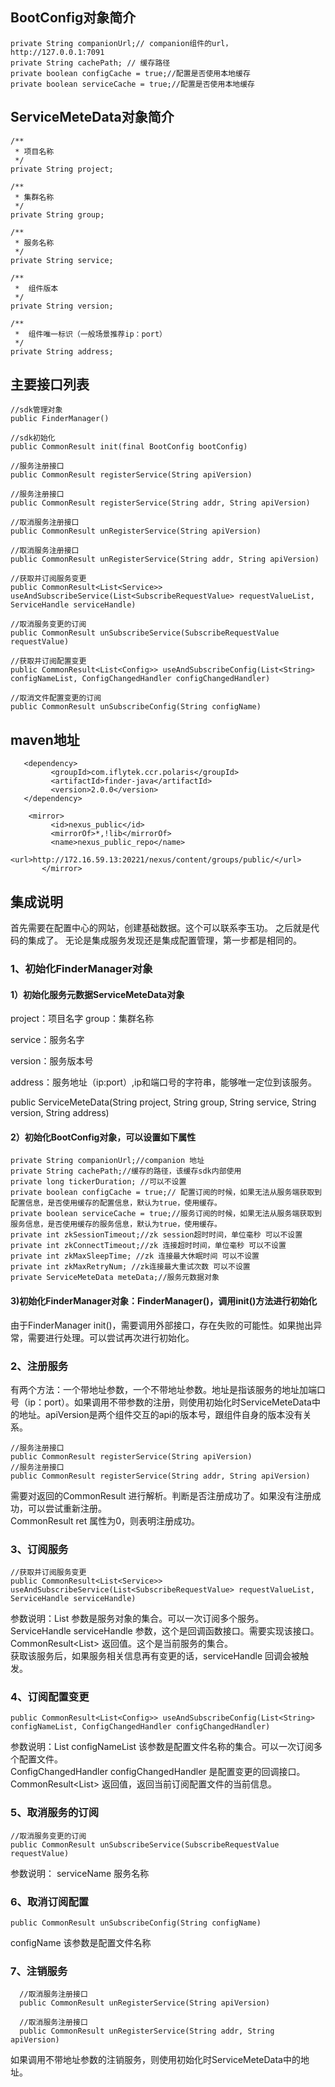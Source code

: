 ## BootConfig对象简介
```
private String companionUrl;// companion组件的url，http://127.0.0.1:7091
private String cachePath; // 缓存路径
private boolean configCache = true;//配置是否使用本地缓存
private boolean serviceCache = true;//配置是否使用本地缓存

```
## ServiceMeteData对象简介

    /**
     * 项目名称
     */
    private String project;

    /**
     * 集群名称
     */
    private String group;

    /**
     * 服务名称
     */
    private String service;

    /**
     *  组件版本
     */
    private String version;

    /**
     *  组件唯一标识（一般场景推荐ip：port）
     */
    private String address;

## 主要接口列表
```
//sdk管理对象
public FinderManager()

//sdk初始化
public CommonResult init(final BootConfig bootConfig)

//服务注册接口
public CommonResult registerService(String apiVersion)

//服务注册接口
public CommonResult registerService(String addr, String apiVersion)

//取消服务注册接口
public CommonResult unRegisterService(String apiVersion)

//取消服务注册接口
public CommonResult unRegisterService(String addr, String apiVersion)

//获取并订阅服务变更
public CommonResult<List<Service>> useAndSubscribeService(List<SubscribeRequestValue> requestValueList, ServiceHandle serviceHandle)

//取消服务变更的订阅
public CommonResult unSubscribeService(SubscribeRequestValue requestValue) 

//获取并订阅配置变更
public CommonResult<List<Config>> useAndSubscribeConfig(List<String> configNameList, ConfigChangedHandler configChangedHandler) 

//取消文件配置变更的订阅
public CommonResult unSubscribeConfig(String configName)
```
## maven地址
```
   <dependency>
         <groupId>com.iflytek.ccr.polaris</groupId>
         <artifactId>finder-java</artifactId>
         <version>2.0.0</version>
   </dependency>
   
    <mirror>
         <id>nexus_public</id>
         <mirrorOf>*,!lib</mirrorOf>
         <name>nexus_public_repo</name>
         <url>http://172.16.59.13:20221/nexus/content/groups/public/</url>
       </mirror>
```        

## 集成说明
首先需要在配置中心的网站，创建基础数据。这个可以联系李玉功。
之后就是代码的集成了。
无论是集成服务发现还是集成配置管理，第一步都是相同的。

### 1、初始化FinderManager对象

#### 1）初始化服务元数据ServiceMeteData对象

project：项目名字
group：集群名称

service：服务名字

version：服务版本号

address：服务地址（ip:port）,ip和端口号的字符串，能够唯一定位到该服务。

public ServiceMeteData(String project, String group, String service, String version, String address)

#### 2）初始化BootConfig对象，可以设置如下属性
    private String companionUrl;//companion 地址
    private String cachePath;//缓存的路径，该缓存sdk内部使用
    private long tickerDuration; //可以不设置
    private boolean configCache = true;// 配置订阅的时候，如果无法从服务端获取到配置信息，是否使用缓存的配置信息，默认为true，使用缓存。
    private boolean serviceCache = true;//服务订阅的时候，如果无法从服务端获取到服务信息，是否使用缓存的服务信息，默认为true，使用缓存。
    private int zkSessionTimeout;//zk session超时时间，单位毫秒 可以不设置
    private int zkConnectTimeout;//zk 连接超时时间，单位毫秒 可以不设置
    private int zkMaxSleepTime; //zk 连接最大休眠时间 可以不设置
    private int zkMaxRetryNum; //zk连接最大重试次数 可以不设置
    private ServiceMeteData meteData;//服务元数据对象
    
#### 3)初始化FinderManager对象：FinderManager()，调用init()方法进行初始化
由于FinderManager init()，需要调用外部接口，存在失败的可能性。如果抛出异常，需要进行处理。可以尝试再次进行初始化。

### 2、注册服务
有两个方法：一个带地址参数，一个不带地址参数。地址是指该服务的地址加端口号（ip：port）。如果调用不带参数的注册，则使用初始化时ServiceMeteData中的地址。apiVersion是两个组件交互的api的版本号，跟组件自身的版本没有关系。
```
//服务注册接口
public CommonResult registerService(String apiVersion)
//服务注册接口
public CommonResult registerService(String addr, String apiVersion)
```
需要对返回的CommonResult 进行解析。判断是否注册成功了。如果没有注册成功，可以尝试重新注册。<br>
CommonResult ret 属性为0，则表明注册成功。

### 3、订阅服务
```
//获取并订阅服务变更
public CommonResult<List<Service>> useAndSubscribeService(List<SubscribeRequestValue> requestValueList, ServiceHandle serviceHandle)
```
参数说明：List<SubscribeRequestValue> 参数是服务对象的集合。可以一次订阅多个服务。<br>
ServiceHandle serviceHandle 参数，这个是回调函数接口。需要实现该接口。<br>
CommonResult<List<Service>> 返回值。这个是当前服务的集合。<br>
获取该服务后，如果服务相关信息再有变更的话，serviceHandle 回调会被触发。<br>

### 4、订阅配置变更
 ```
public CommonResult<List<Config>> useAndSubscribeConfig(List<String> configNameList, ConfigChangedHandler configChangedHandler)
```
参数说明：List<String> configNameList 该参数是配置文件名称的集合。可以一次订阅多个配置文件。<br>
ConfigChangedHandler configChangedHandler 是配置变更的回调接口。<br>
CommonResult<List<Config>> 返回值，返回当前订阅配置文件的当前信息。

### 5、取消服务的订阅
```
//取消服务变更的订阅
public CommonResult unSubscribeService(SubscribeRequestValue requestValue) 
```
参数说明：
serviceName 服务名称

### 6、取消订阅配置
```
public CommonResult unSubscribeConfig(String configName)
```
configName 该参数是配置文件名称

### 7、注销服务
```
  //取消服务注册接口
  public CommonResult unRegisterService(String apiVersion)
  
  //取消服务注册接口
  public CommonResult unRegisterService(String addr, String apiVersion)
  ```
  如果调用不带地址参数的注销服务，则使用初始化时ServiceMeteData中的地址。
